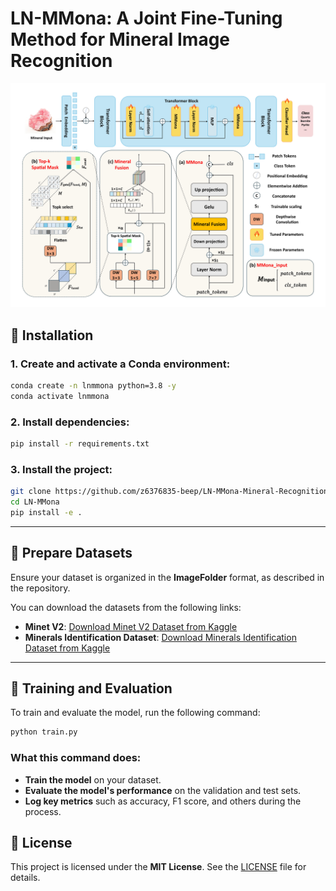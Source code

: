# LN-MMona: A Joint Fine-Tuning Method for Mineral Image Recognition

![image](flowchart.jpg)

## :wrench: Installation

### 1. Create and activate a Conda environment:
```bash
conda create -n lnmmona python=3.8 -y
conda activate lnmmona
````

### 2. Install dependencies:

```bash
pip install -r requirements.txt
```

### 3. Install the project:

```bash
git clone https://github.com/z6376835-beep/LN-MMona-Mineral-Recognition.git
cd LN-MMona
pip install -e .
```

---

## :floppy_disk: Prepare Datasets

Ensure your dataset is organized in the **ImageFolder** format, as described in the repository.

You can download the datasets from the following links:

* **Minet V2**: [Download Minet V2 Dataset from Kaggle](https://www.kaggle.com/datasets/youcefattallah97/minerals-identification-classification)
* **Minerals Identification Dataset**: [Download Minerals Identification Dataset from Kaggle](https://www.kaggle.com/datasets/asiedubrempong/minerals-identification-dataset/data)


  

---

## :rocket: Training and Evaluation

To train and evaluate the model, run the following command:

```bash
python train.py
```

### What this command does:

* **Train the model** on your dataset.
* **Evaluate the model's performance** on the validation and test sets.
* **Log key metrics** such as accuracy, F1 score, and others during the process.
## :page_facing_up: License

This project is licensed under the **MIT License**. See the [LICENSE](#) file for details.

